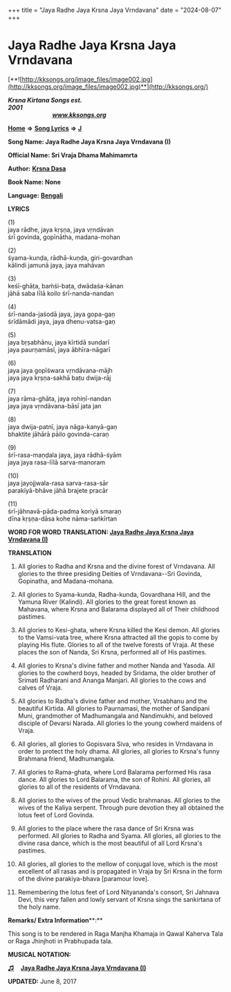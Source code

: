 +++
title = "Jaya Radhe Jaya Krsna Jaya Vrndavana"
date = "2024-08-07"
+++

# Jaya Radhe Jaya Krsna Jaya Vrndavana
[**![http://kksongs.org/image_files/image002.jpg](http://kksongs.org/image_files/image002.jpg)**](http://kksongs.org/)

**_Krsna Kirtana Songs est. 2001_**                                                                                                                                                 **_www.kksongs.org_**

[**Home**](http://kksongs.org/) **⇒** [**Song Lyrics**](http://kksongs.org/lyrics.html) **⇒** [**J**](http://kksongs.org/songs/song_j.html)

**Song Name: Jaya Radhe Jaya Krsna Jaya Vrndavana (I)**

**Official Name: Sri Vraja Dhama Mahimamrta**

**Author:** [**Krsna Dasa**](http://kksongs.org/authors/list/krsnadasa.html)

**Book Name: None**

**Language:** [**Bengali**](http://kksongs.org/language/list/bengali.html)

**LYRICS**

(1)  
jaya rādhe, jaya kṛṣṇa, jaya vṛndāvan  
śrī govinda, gopīnātha, madana-mohan

(2)  
śyama-kunḍa, rādhā-kuṇḍa, giri-govardhan  
kālindi jamunā jaya, jaya mahāvan

(3)  
keśī-ghāṭa, baḿśi-baṭa, dwādaśa-kānan  
jāhā saba līlā koilo śrī-nanda-nandan

(4)  
śrī-nanda-jaśodā jaya, jaya gopa-gaṇ  
śrīdāmādi jaya, jaya dhenu-vatsa-gaṇ

(5)  
jaya bṛṣabhānu, jaya kīrtidā sundarī  
jaya paurṇamāsī, jaya ābhīra-nāgarī

(6)  
jaya jaya gopīśwara vṛndāvana-mājh  
jaya jaya kṛṣṇa-sakhā baṭu dwija-rāj

(7)  
jaya rāma-ghāta, jaya rohiṇī-nandan  
jaya jaya vṛndāvana-bāsī jata jan

(8)  
jaya dwija-patnī, jaya nāga-kanyā-gaṇ  
bhaktite jāhārā pāilo govinda-caraṇ

(9)  
śrī-rasa-maṇḍala jaya, jaya rādhā-śyām  
jaya jaya rasa-līlā sarva-manoram

(10)  
jaya jayojjwala-rasa sarva-rasa-sār  
parakīyā-bhāve jāhā brajete pracār

(11)  
śrī-jāhnavā-pāda-padma koriyā smaraṇ  
dīna kṛṣṇa-dāsa kohe nāma-sańkīrtan

**WORD FOR WORD TRANSLATION: [Jaya Radhe Jaya Krsna Jaya Vrndavana (I)](http://kksongs.org/synonym/j/jayaradhejayakrsna1.html)**

**TRANSLATION**

1) All glories to Radha and Krsna and the divine forest of Vrndavana. All glories to the three presiding Deities of Vrndavana--Sri Govinda, Gopinatha, and Madana-mohana.

2) All glories to Syama-kunda, Radha-kunda, Govardhana Hill, and the Yamuna River (Kalindi). All glories to the great forest known as Mahavana, where Krsna and Balarama displayed all of Their childhood pastimes.

3) All glories to Kesi-ghata, where Krsna killed the Kesi demon. All glories to the Vamsi-vata tree, where Krsna attracted all the gopis to come by playing His flute. Glories to all of the twelve forests of Vraja. At these places the son of Nanda, Sri Krsna, performed all of His pastimes.

4) All glories to Krsna's divine father and mother Nanda and Yasoda. All glories to the cowherd boys, headed by Sridama, the older brother of Srimati Radharani and Ananga Manjari. All glories to the cows and calves of Vraja.

5) All glories to Radha's divine father and mother, Vrsabhanu and the beautiful Kirtida. All glories to Paurnamasi, the mother of Sandipani Muni, grandmother of Madhumangala and Nandimukhi, and beloved disciple of Devarsi Narada. All glories lo the young cowherd maidens of Vraja.

6) All glories, all glories to Gopisvara Siva, who resides in Vrndavana in order to protect the holy dhama. All glories, all glories to Krsna's funny Brahmana friend, Madhumangala.

7) All glories to Rama-ghata, where Lord Balarama performed His rasa dance. All glories to Lord Balarama, the son of Rohini. All glories, all glories to all of the residents of Vrndavana.

8) All glories to the wives of the proud Vedic brahmanas. All glories to the wives of the Kaliya serpent. Through pure devotion they all obtained the lotus feet of Lord Govinda.

9) All glories to the place where the rasa dance of Sri Krsna was performed. All glories to Radha and Syama. All glories, all glories to the divine rasa dance, which is the most beautiful of all Lord Krsna's pastimes.

10) All glories, all glories to the mellow of conjugal love, which is the most excellent of all rasas and is propagated in Vraja by Sri Krsna in the form of the divine parakiya-bhava \[paramour love\].

11) Remembering the lotus feet of Lord Nityananda's consort, Sri Jahnava Devi, this very fallen and lowly servant of Krsna sings the sankirtana of the holy name.

**Remarks/ Extra Information****:**

This song is to be rendered in Raga Manjha Khamaja in Qawal Kaherva Tala or Raga Jhinjhoti in Prabhupada tala.

**MUSICAL NOTATION:**

**[♫](http://kksongs.org/vsongs/jayaradhejayakrsna1.html)**    **[Jaya Radhe Jaya Krsna Jaya Vrndavana (I)](http://kksongs.org/vsongs/jayaradhejayakrsna1.html)**

**UPDATED:** June 8, 2017